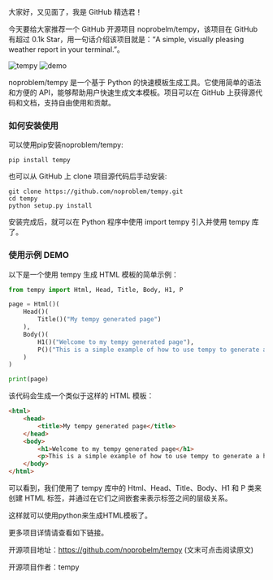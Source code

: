
大家好，又见面了，我是 GitHub 精选君！

今天要给大家推荐一个 GitHub 开源项目 noprobelm/tempy，该项目在 GitHub 有超过 0.1k Star，用一句话介绍该项目就是：“A simple, visually pleasing weather report in your terminal.”。

![tempy](tempy.png)
![demo](demo.png)

noproblem/tempy 是一个基于 Python 的快速模板生成工具。它使用简单的语法和方便的 API，能够帮助用户快速生成文本模板。项目可以在 GitHub 上获得源代码和文档，支持自由使用和贡献。



### 如何安装使用

可以使用pip安装noproblem/tempy:
```
pip install tempy
```
也可以从 GitHub 上 clone 项目源代码后手动安装:
```
git clone https://github.com/noproblem/tempy.git
cd tempy
python setup.py install
```
安装完成后，就可以在 Python 程序中使用 import tempy 引入并使用 tempy 库了。


### 使用示例 DEMO

以下是一个使用 tempy 生成 HTML 模板的简单示例：
```python
from tempy import Html, Head, Title, Body, H1, P

page = Html()(
    Head()(
        Title()("My tempy generated page")
    ),
    Body()(
        H1()("Welcome to my tempy generated page"),
        P()("This is a simple example of how to use tempy to generate a html template.")
    )
)

print(page)
```
该代码会生成一个类似于这样的 HTML 模板：
```html
<html>
    <head>
        <title>My tempy generated page</title>
    </head>
    <body>
        <h1>Welcome to my tempy generated page</h1>
        <p>This is a simple example of how to use tempy to generate a html template.</p>
    </body>
</html>
```
可以看到，我们使用了 tempy 库中的 Html、Head、Title、Body、H1 和 P 类来创建 HTML 标签，并通过在它们之间嵌套来表示标签之间的层级关系。

这样就可以使用python来生成HTML模板了。


更多项目详情请查看如下链接。

开源项目地址：https://github.com/noprobelm/tempy  (文末可点击阅读原文)

开源项目作者：tempy

